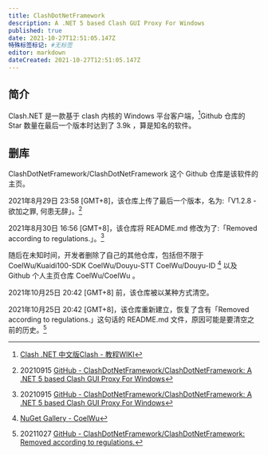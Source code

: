 ```yaml
---
title: ClashDotNetFramework
description: A .NET 5 based Clash GUI Proxy For Windows
published: true
date: 2021-10-27T12:51:05.147Z
特殊标签标记: #无标签
editor: markdown
dateCreated: 2021-10-27T12:51:05.147Z
---
```


## 简介

Clash.NET 是一款基于 clash 内核的 Windows 平台客户端，[^cwk]Github 仓库的 Star 数量在最后一个版本时达到了 3.9k ，算是知名的软件。

[^cwk]: [Clash .NET 中文版Clash - 教程WIKI](https://web.archive.org/web/20211027045823/https://help.loliloli.live/jiao-cheng/windows/untitled)

## 删库

ClashDotNetFramework/ClashDotNetFramework 这个 Github 仓库是该软件的主页。

2021年8月29日 23:58 [GMT+8]，该仓库上传了最后一个版本，名为:「V1.2.8 - 欲加之罪, 何患无辞」。[^0915]

2021年8月30日 16:56 [GMT+8]，该仓库将 README.md 修改为了:「Removed according to regulations.」。[^0915]

[^0915]: 20210915 [GitHub - ClashDotNetFramework/ClashDotNetFramework: A .NET 5 based Clash GUI Proxy For Windows](https://web.archive.org/web/20210915044323/https://github.com/ClashDotNetFramework/ClashDotNetFramework)

随后在未知时间，开发者删除了自己的其他仓库，包括但不限于 CoelWu/Kuaidi100-SDK CoelWu/Douyu-STT CoelWu/Douyu-ID [^nugetC] 以及 Github 个人主页仓库 CoelWu/CoelWu 。

[^nugetC]: [NuGet Gallery - CoelWu](https://web.archive.org/web/20211026130754/https://www.nuget.org/profiles/CoelWu)

2021年10月25日 20:42 [GMT+8] 前，该仓库被以某种方式清空。

2021年10月25日 20:42 [GMT+8]，该仓库重新建立，恢复了含有「Removed according to regulations.」这句话的 README.md 文件，原因可能是要清空之前的历史。[^1027]

[^1027]: 20211027 [GitHub - ClashDotNetFramework/ClashDotNetFramework: Removed according to regulations.](https://web.archive.org/web/20211027140543/https://github.com/ClashDotNetFramework/ClashDotNetFramework)

<!--
[CoelWu Profile - githubmemory](https://web.archive.org/web/20211026125017/https://githubmemory.com/@CoelWu)
-->
